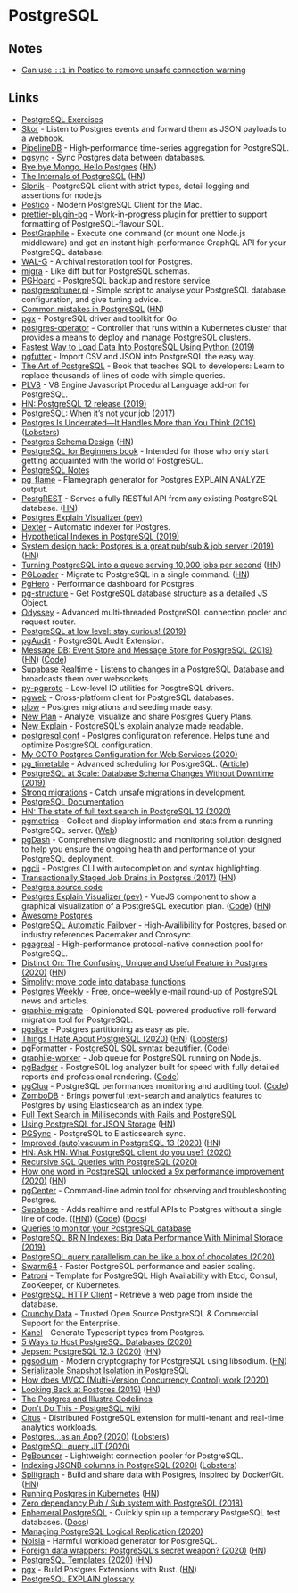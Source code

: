# PostgreSQL

## Notes

* [Can use `::1` in Postico to remove unsafe connection warning](https://github.com/jakob/Postico/issues/637)

## Links

* [PostgreSQL Exercises](https://pgexercises.com/)
* [Skor](https://github.com/hasura/skor) - Listen to Postgres events and forward them as JSON payloads to a webhook.
* [PipelineDB](https://github.com/pipelinedb/pipelinedb) - High-performance time-series aggregation for PostgreSQL.
* [pgsync](https://github.com/ankane/pgsync) - Sync Postgres data between databases.
* [Bye bye Mongo, Hello Postgres](https://www.theguardian.com/info/2018/nov/30/bye-bye-mongo-hello-postgres) \([HN](https://news.ycombinator.com/item?id=18717168)\)
* [The Internals of PostgreSQL](http://www.interdb.jp/pg/index.html) \([HN](https://news.ycombinator.com/item?id=18950460)\)
* [Slonik](https://github.com/gajus/slonik) - PostgreSQL client with strict types, detail logging and assertions for node.js
* [Postico](https://eggerapps.at/postico/) - Modern PostgreSQL Client for the Mac.
* [prettier-plugin-pg](https://github.com/benjie/prettier-plugin-pg) - Work-in-progress plugin for prettier to support formatting of PostgreSQL-flavour SQL.
* [PostGraphile](https://github.com/graphile/postgraphile) - Execute one command \(or mount one Node.js middleware\) and get an instant high-performance GraphQL API for your PostgreSQL database.
* [WAL-G](https://github.com/wal-g/wal-g) - Archival restoration tool for Postgres.
* [migra](https://github.com/djrobstep/migra) - Like diff but for PostgreSQL schemas.
* [PGHoard](https://github.com/aiven/pghoard) - PostgreSQL backup and restore service.
* [postgresqltuner.pl](https://github.com/jfcoz/postgresqltuner) - Simple script to analyse your PostgreSQL database configuration, and give tuning advice.
* [Common mistakes in PostgreSQL](https://wiki.postgresql.org/wiki/Don%27t_Do_This) \([HN](https://news.ycombinator.com/item?id=19817531)\)
* [pgx](https://github.com/jackc/pgx) - PostgreSQL driver and toolkit for Go.
* [postgres-operator](https://github.com/CrunchyData/postgres-operator) - Controller that runs within a Kubernetes cluster that provides a means to deploy and manage PostgreSQL clusters.
* [Fastest Way to Load Data Into PostgreSQL Using Python \(2019\)](https://hakibenita.com/fast-load-data-python-postgresql)
* [pgfutter](https://github.com/lukasmartinelli/pgfutter) - Import CSV and JSON into PostgreSQL the easy way.
* [The Art of PostgreSQL](https://theartofpostgresql.com/) - Book that teaches SQL to developers: Learn to replace thousands of lines of code with simple queries.
* [PLV8](https://github.com/plv8/plv8) - V8 Engine Javascript Procedural Language add-on for PostgreSQL.
* [HN: PostgreSQL 12 release \(2019\)](https://news.ycombinator.com/item?id=21146356)
* [PostgreSQL: When it’s not your job \(2017\)](https://thebuild.com/presentations/not-your-job-pgconf-us-2017.pdf)
* [Postgres Is Underrated—It Handles More than You Think \(2019\)](https://dev.to/heroku/postgres-is-underrated-it-handles-more-than-you-think-4ff3) \([Lobsters](https://lobste.rs/s/oqb6fu/postgres_is_underrated_it_handles_more)\)
* [Postgres Schema Design](https://www.graphile.org/postgraphile/postgresql-schema-design/) \([HN](https://news.ycombinator.com/item?id=22718466)\)
* [PostgreSQL for Beginners book](https://postgrespro.com/education/books/introbook) - Intended for those who only start getting acquainted with the world of PostgreSQL.
* [PostgreSQL Notes](https://github.com/poudel/notes/blob/master/notes/postgresql.org)
* [pg\_flame](https://github.com/mgartner/pg_flame) - Flamegraph generator for Postgres EXPLAIN ANALYZE output.
* [PostgREST](https://github.com/PostgREST/postgrest) - Serves a fully RESTful API from any existing PostgreSQL database. \([HN](https://news.ycombinator.com/item?id=21435195)\)
* [Postgres Explain Visualizer \(pev\)](https://github.com/AlexTatiyants/pev)
* [Dexter](https://github.com/ankane/dexter) - Automatic indexer for Postgres.
* [Hypothetical Indexes in PostgreSQL \(2019\)](https://www.percona.com/blog/2019/06/21/hypothetical-indexes-in-postgresql/)
* [System design hack: Postgres is a great pub/sub & job server \(2019\)](https://layerci.com/blog/postgres-is-the-answer/) \([HN](https://news.ycombinator.com/item?id=21484215)\)
* [Turning PostgreSQL into a queue serving 10,000 jobs per second](https://gist.github.com/chanks/7585810) \([HN](https://news.ycombinator.com/item?id=21536698)\)
* [PGLoader](https://github.com/dimitri/pgloader) - Migrate to PostgreSQL in a single command. \([HN](https://news.ycombinator.com/item?id=21628094)\)
* [PgHero](https://github.com/ankane/pghero) - Performance dashboard for Postgres.
* [pg-structure](https://github.com/ozum/pg-structure) - Get PostgreSQL database structure as a detailed JS Object.
* [Odyssey](https://github.com/yandex/odyssey) - Advanced multi-threaded PostgreSQL connection pooler and request router.
* [PostgreSQL at low level: stay curious! \(2019\)](https://erthalion.info/2019/12/06/postgresql-stay-curious/)
* [pgAudit](https://github.com/pgaudit/pgaudit) - PostgreSQL Audit Extension.
* [Message DB: Event Store and Message Store for PostgreSQL \(2019\)](https://blog.eventide-project.org/articles/announcing-message-db/) \([HN](https://news.ycombinator.com/item?id=21810272)\) \([Code](https://github.com/message-db/message-db)\)
* [Supabase Realtime](https://github.com/supabase/realtime) - Listens to changes in a PostgreSQL Database and broadcasts them over websockets.
* [py-pgproto](https://github.com/MagicStack/py-pgproto) - Low-level IO utilities for PosgtreSQL drivers.
* [pgweb](https://github.com/sosedoff/pgweb) - Cross-platform client for PostgreSQL databases.
* [plow](https://github.com/andywer/plow) - Postgres migrations and seeding made easy.
* [New Plan](https://explain.dalibo.com/) - Analyze, visualize and share Postgres Query Plans.
* [New Explain](https://explain.depesz.com/) - PostgreSQL's explain analyze made readable.
* [postgresql.conf](https://postgresqlco.nf/en/doc/param/) - Postgres configuration reference. Helps tune and optimize PostgreSQL configuration.
* [My GOTO Postgres Configuration for Web Services \(2020\)](https://tightlycoupled.io/my-goto-postgres-configuration-for-web-services/)
* [pg\_timetable](https://github.com/cybertec-postgresql/pg_timetable) - Advanced scheduling for PostgreSQL. \([Article](https://www.cybertec-postgresql.com/en/pg_timetable-advanced-postgresql-job-scheduling/)\)
* [PostgreSQL at Scale: Database Schema Changes Without Downtime \(2019\)](https://medium.com/braintree-product-technology/postgresql-at-scale-database-schema-changes-without-downtime-20d3749ed680)
* [Strong migrations](https://github.com/ankane/strong_migrations) - Catch unsafe migrations in development.
* [PostgreSQL Documentation](https://www.postgresql.org/docs/12/index.html)
* [HN: The state of full text search in PostgreSQL 12 \(2020\)](https://news.ycombinator.com/item?id=22223629)
* [pgmetrics](https://github.com/rapidloop/pgmetrics) - Collect and display information and stats from a running PostgreSQL server. \([Web](https://pgmetrics.io/)\)
* [pgDash](https://pgdash.io/) - Comprehensive diagnostic and monitoring solution designed to help you ensure the ongoing health and performance of your PostgreSQL deployment.
* [pgcli](https://github.com/dbcli/pgcli) - Postgres CLI with autocompletion and syntax highlighting.
* [Transactionally Staged Job Drains in Postgres \(2017\)](https://brandur.org/job-drain) \([HN](https://news.ycombinator.com/item?id=15294722)\)
* [Postgres source code](https://github.com/postgres/postgres)
* [Postgres Explain Visualizer \(pev\)](https://dalibo.github.io/pev2/#/) - VueJS component to show a graphical visualization of a PostgreSQL execution plan. \([Code](https://github.com/dalibo/pev2)\) \([HN](https://news.ycombinator.com/item?id=22472175)\)
* [Awesome Postgres](https://github.com/dhamaniasad/awesome-postgres)
* [PostgreSQL Automatic Failover](https://github.com/ClusterLabs/PAF) - High-Availibility for Postgres, based on industry references Pacemaker and Corosync.
* [pgagroal](https://github.com/agroal/pgagroal) - High-performance protocol-native connection pool for PostgreSQL.
* [Distinct On: The Confusing, Unique and Useful Feature in Postgres \(2020\)](https://www.yogeshchauhan.com/167/postgres/the-confusing-unique-and-useful-feature-in-postgres-distinct-on) \([HN](https://news.ycombinator.com/item?id=22625642)\)
* [Simplify: move code into database functions](https://sivers.org/pg)
* [Postgres Weekly](https://postgresweekly.com/) - Free, once–weekly e-mail round-up of PostgreSQL news and articles.
* [graphile-migrate](https://github.com/graphile/migrate) - Opinionated SQL-powered productive roll-forward migration tool for PostgreSQL.
* [pgslice](https://github.com/ankane/pgslice) - Postgres partitioning as easy as pie.
* [Things I Hate About PostgreSQL \(2020\)](https://medium.com/@rbranson/10-things-i-hate-about-postgresql-20dbab8c2791) \([HN](https://news.ycombinator.com/item?id=22775330)\) \([Lobsters](https://lobste.rs/s/j2ptta/10_things_i_hate_about_postgresql)\)
* [pgFormatter](http://sqlformat.darold.net/) - PostgreSQL SQL syntax beautifier. \([Code](https://github.com/darold/pgFormatter)\)
* [graphile-worker](https://github.com/graphile/worker) - Job queue for PostgreSQL running on Node.js.
* [pgBadger](http://pgbadger.darold.net/) - PostgreSQL log analyzer built for speed with fully detailed reports and professional rendering. \([Code](https://github.com/darold/pgbadger)\)
* [pgCluu](http://pgcluu.darold.net/) - PostgreSQL performances monitoring and auditing tool. \([Code](https://github.com/darold/pgcluu)\)
* [ZomboDB](https://github.com/zombodb/zombodb) - Brings powerful text-search and analytics features to Postgres by using Elasticsearch as an index type.
* [Full Text Search in Milliseconds with Rails and PostgreSQL](https://pganalyze.com/blog/full-text-search-ruby-rails-postgres)
* [Using PostgreSQL for JSON Storage](https://info.crunchydata.com/blog/using-postgresql-for-json-storage) \([HN](https://news.ycombinator.com/item?id=23032889)\)
* [PGSync](https://github.com/toluaina/pg-sync) - PostgreSQL to Elasticsearch sync.
* [Improved \(auto\)vacuum in PostgreSQL 13 \(2020\)](https://amitkapila16.blogspot.com/2020/05/improved-autovacuum-in-postgresql-13.html) \([HN](https://news.ycombinator.com/item?id=23149920)\)
* [HN: Ask HN: What PostgreSQL client do you use? \(2020\)](https://news.ycombinator.com/item?id=23208181)
* [Recursive SQL Queries with PostgreSQL \(2020\)](https://towardsdatascience.com/recursive-sql-queries-with-postgresql-87e2a453f1b)
* [How one word in PostgreSQL unlocked a 9x performance improvement \(2020\)](https://jlongster.com/how-one-word-postgresql-performance) \([HN](https://news.ycombinator.com/item?id=23516947)\)
* [pgCenter](https://github.com/lesovsky/pgcenter) - Command-line admin tool for observing and troubleshooting Postgres.
* [Supabase](https://supabase.io/) - Adds realtime and restful APIs to Postgres without a single line of code. \(\[[HN](https://news.ycombinator.com/item?id=23319901)\]\) \([Code](https://github.com/supabase/postgres)\) \([Docs](https://github.com/supabase/supabase)\)
* [Queries to monitor your PostgreSQL database](https://github.com/nilenso/postgresql-monitoring)
* [PostgreSQL BRIN Indexes: Big Data Performance With Minimal Storage \(2019\)](https://info.crunchydata.com/blog/postgresql-brin-indexes-big-data-performance-with-minimal-storage)
* [PostgreSQL query parallelism can be like a box of chocolates \(2020\)](https://swarm64.com/post/increase-postgresql-parallelism/)
* [Swarm64](https://swarm64.com/) - Faster PostgreSQL performance and easier scaling.
* [Patroni](https://github.com/zalando/patroni) - Template for PostgreSQL High Availability with Etcd, Consul, ZooKeeper, or Kubernetes.
* [PostgreSQL HTTP Client](https://github.com/pramsey/pgsql-http) - Retrieve a web page from inside the database.
* [Crunchy Data](https://www.crunchydata.com/) - Trusted Open Source PostgreSQL & Commercial Support for the Enterprise.
* [Kanel](https://github.com/kristiandupont/kanel) - Generate Typescript types from Postgres.
* [5 Ways to Host PostgreSQL Databases \(2020\)](https://www.prisma.io/blog/ways-to-host-postgresql-w0xrhqqgp4zp)
* [Jepsen: PostgreSQL 12.3 \(2020\)](http://jepsen.io/analyses/postgresql-12.3) \([HN](https://news.ycombinator.com/item?id=23498781)\)
* [pgsodium](https://github.com/michelp/pgsodium) - Modern cryptography for PostgreSQL using libsodium. \([HN](https://news.ycombinator.com/item?id=23476248)\)
* [Serializable Snapshot Isolation in PostgreSQL](https://drkp.net/papers/ssi-vldb12.pdf)
* [How does MVCC \(Multi-Version Concurrency Control\) work \(2020\)](https://vladmihalcea.com/how-does-mvcc-multi-version-concurrency-control-work/)
* [Looking Back at Postgres \(2019\)](https://arxiv.org/abs/1901.01973) \([HN](https://news.ycombinator.com/item?id=23529954)\)
* [The Postgres and Illustra Codelines](https://dl.acm.org/doi/pdf/10.1145/3226595.3226623)
* [Don't Do This - PostgreSQL wiki](https://wiki.postgresql.org/wiki/Don%27t_Do_This)
* [Citus](https://github.com/citusdata/citus) - Distributed PostgreSQL extension for multi-tenant and real-time analytics workloads.
* [Postgres...as an App? \(2020\)](https://bytes.yingw787.com/posts/2020/06/15/postgres_as_app_1/) \([Lobsters](https://lobste.rs/s/ir2uyk/postgres_as_app)\)
* [PostgreSQL query JIT \(2020\)](https://solovyov.net/blog/2020/postgresql-query-jit/)
* [PgBouncer](https://www.pgbouncer.org/) - Lightweight connection pooler for PostgreSQL.
* [Indexing JSONB columns in PostgreSQL \(2020\)](https://vsevolod.net/postgresql-jsonb-index/) \([Lobsters](https://lobste.rs/s/if87cc/how_not_use_jsonb_fields_their_indexes)\)
* [Splitgraph](https://www.splitgraph.com/) - Build and share data with Postgres, inspired by Docker/Git. \([HN](https://news.ycombinator.com/item?id=23627066)\)
* [Running Postgres in Kubernetes](https://static.sched.com/hosted_files/ossna2020/fc/Running%20Postgres-as-a-Service%20in%20Kubernetes.pdf) \([HN](https://news.ycombinator.com/item?id=23682450)\)
* [Zero dependancy Pub / Sub system with PostgreSQL \(2018\)](https://gdelgado.ca/zero-dependancy-pub-sub-system-with-postgresql.html#title)
* [Ephemeral PostgreSQL](https://github.com/eradman/ephemeralpg) - Quickly spin up a temporary PostgreSQL test databases. \([Docs](http://eradman.com/ephemeralpg/)\)
* [Managing PostgreSQL Logical Replication \(2020\)](http://eradman.com/posts/pubsub-pgoutput.html)
* [Noisia](https://github.com/lesovsky/noisia) - Harmful workload generator for PostgreSQL.
* [Foreign data wrappers: PostgreSQL's secret weapon? \(2020\)](https://www.splitgraph.com/blog/foreign-data-wrappers) \([HN](https://news.ycombinator.com/item?id=23769420)\)
* [PostgreSQL Templates \(2020\)](https://supabase.io/blog/2020/07/09/postgresql-templates/) \([HN](https://news.ycombinator.com/item?id=23781786)\)
* [pgx](https://github.com/zombodb/pgx) - Build Postgres Extensions with Rust. \([HN](https://news.ycombinator.com/item?id=23821112)\)
* [PostgreSQL EXPLAIN glossary](https://www.pgmustard.com/docs/explain)

